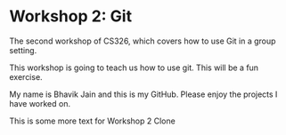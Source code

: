 # Workshop 2: Git

The second workshop of CS326, which covers how to use Git in a group setting.

This workshop is going to teach us how to use git. This will be a fun exercise.

My name is Bhavik Jain and this is my GitHub. Please enjoy the projects I have worked on.

This is some more text for Workshop 2 Clone
